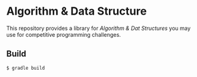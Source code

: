 # Algorithm & Data Structure

This repository provides a library for *Algorithm & Dat Structures* you may use for competitive programming challenges.

## Build
```
$ gradle build
```